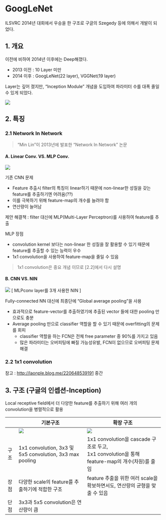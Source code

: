 # GoogLeNet


ILSVRC 2014년 대회에서 우승을 한 구조로 구글의 Szegedy 등에 의해서 개발이 되었다.



## 1. 개요 

이전에 비하여 2014년 이후에는 Deep해졌다. 
- 2013 이전 : 10 Layer 미만
- 2014 이후 : GoogLeNet(22 layer), VGGNet(19 layer)

Layer는 깊어 졌지만, “Inception Module” 개념을 도입하여 파라미터 수를 대폭 줄일 수 있게 되었다.

![](http://i.imgur.com/TL8cPq2.png)



## 2. 특징 

### 2.1 Network In Network

>  “Min Lin”이 2013년에 발표한 “Network In Network” 논문 

#### A. Linear Conv. VS. MLP Conv. 

![](http://i.imgur.com/4n8XIcT.png)

기존 CNN 문제  
- Feature 추출시 filter의 특징이 linear하기 때문에 non-linear한 성질을 갖는 feature를 추출하기엔 어려움(??)
- 이를 극복하기 위해 feature-map의 개수를 늘려야 함 
- 연산량이 늘어남 

제안 해결책 : filter 대신에 MLP(Multi-Layer Perceptron)를 사용하여 feature를 추출

MLP 장점 
-  convolution kernel 보다는 non-linear 한 성질을 잘 활용할 수 있기 때문에 feature를 추출할 수 있는 능력이 우수
- 1x1 convolution을 사용하여 feature-map을 줄일 수 있음

> 1x1 convolution은 중요 개념 이므로 [2.2]에서 다시 설명 


#### B. CNN VS. NIN

![](http://i.imgur.com/1oWxvdX.png)
[ MLPconv layer를 3개 사용한 NIN ]

Fully-connected NN 대신에 최종단에 “Global average pooling”을 사용
- 효과적으로 feature-vector를 추출하였기에 추출된 vector 들에 대한 pooling 만으로도 충분
- Average pooling 만으로 classifier 역할을 할 수 있기 때문에 overfitting의 문제를 회피
    - classifier 역할을 하는 FCN은 전체 free parameter 중 90%를 가지고 있음 
    - 많은 파라미터는 오버피팅에 빠질 가능성유발, FCN이 없으므로 오버피팅 문제 해결 

### 2.2 1x1 convolution

참고 : http://laonple.blog.me/220648539191 중간 

## 3. 구조 (구글의 인셉션-Inception)

Local receptive field에서 더 다양한 feature를 추출하기 위해 여러 개의 convolution을 병렬적으로 활용

||기본구조|확장 구조|
|-|-|-|
||![](http://i.imgur.com/MqoQtOS.png)|![](http://i.imgur.com/lEr9DHG.png)|
|구조|1x1 convolution, 3x3 및 5x5 convolution, 3x3 max pooling|1x1 convolution을 cascade 구조로 두고, <br>1x1 convolution을 통해 feature-map의 개수(차원)를 줄임|
|장점|다양한 scale의 feature를 추출하기에 적합한 구조|feature 추출을 위한 여러 scale을 확보하면서도, 연산량의 균형을 맞출 수 있음|
|단점| 3x3과 5x5 convolution은 연산량이 큼||


